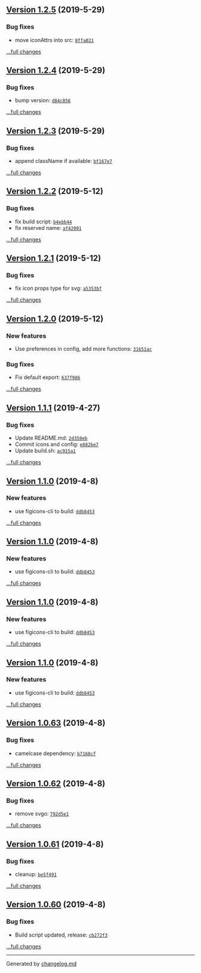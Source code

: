 ## [Version 1.2.5](https://github.com/Figicons/Figicons/releases/tag/v1.2.5) (2019-5-29)

### Bug fixes

- move iconAttrs into src: [`8ffa021`](https://github.com/Figicons/Figicons/commit/8ffa021)

[...full changes](https://github.com/Figicons/Figicons/compare/v1.2.4...v1.2.5)

## [Version 1.2.4](https://github.com/Figicons/Figicons/releases/tag/v1.2.4) (2019-5-29)

### Bug fixes

- bump version: [`d84c856`](https://github.com/Figicons/Figicons/commit/d84c856)

[...full changes](https://github.com/Figicons/Figicons/compare/v1.2.3...v1.2.4)

## [Version 1.2.3](https://github.com/Figicons/Figicons/releases/tag/v1.2.3) (2019-5-29)

### Bug fixes

- append className if available: [`bf167e7`](https://github.com/Figicons/Figicons/commit/bf167e7)

[...full changes](https://github.com/Figicons/Figicons/compare/v1.2.2...v1.2.3)

## [Version 1.2.2](https://github.com/Figicons/Figicons/releases/tag/v1.2.2) (2019-5-12)

### Bug fixes

- fix build script: [`b4ebb44`](https://github.com/Figicons/Figicons/commit/b4ebb44)
- fix reserved name: [`af42091`](https://github.com/Figicons/Figicons/commit/af42091)

[...full changes](https://github.com/Figicons/Figicons/compare/v1.2.1...v1.2.2)

## [Version 1.2.1](https://github.com/Figicons/Figicons/releases/tag/v1.2.1) (2019-5-12)

### Bug fixes

- fix icon props type for svg: [`a5353bf`](https://github.com/Figicons/Figicons/commit/a5353bf)

[...full changes](https://github.com/Figicons/Figicons/compare/v1.2.0...v1.2.1)

## [Version 1.2.0](https://github.com/Figicons/Figicons/releases/tag/v1.2.0) (2019-5-12)

### New features

- Use preferences in config, add more functions: [`31651ac`](https://github.com/Figicons/Figicons/commit/31651ac)

### Bug fixes

- Fix default export: [`637f986`](https://github.com/Figicons/Figicons/commit/637f986)

[...full changes](https://github.com/Figicons/Figicons/compare/v1.1.2...v1.2.0)

## [Version 1.1.1](https://github.com/Figicons/Figicons/releases/tag/v1.1.1) (2019-4-27)

### Bug fixes

- Update README.md: [`2d358eb`](https://github.com/Figicons/Figicons/commit/2d358eb)
- Commit icons and config: [`e882be7`](https://github.com/Figicons/Figicons/commit/e882be7)
- Update build.sh: [`ac915a1`](https://github.com/Figicons/Figicons/commit/ac915a1)

[...full changes](https://github.com/Figicons/Figicons/compare/v1.1.0...v1.1.1)

## [Version 1.1.0](https://github.com/Figicons/Figicons/releases/tag/v1.1.0) (2019-4-8)

### New features

- use figicons-cli to build: [`ddb8453`](https://github.com/Figicons/Figicons/commit/ddb8453)

[...full changes](https://github.com/Figicons/Figicons/compare/v1.0.63...v1.1.0)

## [Version 1.1.0](https://github.com/Figicons/Figicons/releases/tag/v1.1.0) (2019-4-8)

### New features

- use figicons-cli to build: [`ddb8453`](https://github.com/Figicons/Figicons/commit/ddb8453)

[...full changes](https://github.com/Figicons/Figicons/compare/v1.0.63...v1.1.0)

## [Version 1.1.0](https://github.com/Figicons/Figicons/releases/tag/v1.1.0) (2019-4-8)

### New features

- use figicons-cli to build: [`ddb8453`](https://github.com/Figicons/Figicons/commit/ddb8453)

[...full changes](https://github.com/Figicons/Figicons/compare/v1.0.63...v1.1.0)

## [Version 1.1.0](https://github.com/Figicons/Figicons/releases/tag/v1.1.0) (2019-4-8)

### New features

- use figicons-cli to build: [`ddb8453`](https://github.com/Figicons/Figicons/commit/ddb8453)

[...full changes](https://github.com/Figicons/Figicons/compare/v1.0.63...v1.1.0)

## [Version 1.0.63](https://github.com/Figicons/Figicons/releases/tag/v1.0.63) (2019-4-8)

### Bug fixes

- camelcase dependency: [`b7168cf`](https://github.com/Figicons/Figicons/commit/b7168cf)

[...full changes](https://github.com/Figicons/Figicons/compare/v1.0.62...v1.0.63)

## [Version 1.0.62](https://github.com/Figicons/Figicons/releases/tag/v1.0.62) (2019-4-8)

### Bug fixes

- remove svgo: [`792d5e1`](https://github.com/Figicons/Figicons/commit/792d5e1)

[...full changes](https://github.com/Figicons/Figicons/compare/v1.0.61...v1.0.62)

## [Version 1.0.61](https://github.com/Figicons/Figicons/releases/tag/v1.0.61) (2019-4-8)

### Bug fixes

- cleanup: [`be5f491`](https://github.com/Figicons/Figicons/commit/be5f491)

[...full changes](https://github.com/Figicons/Figicons/compare/v1.0.60...v1.0.61)

## [Version 1.0.60](https://github.com/Figicons/Figicons/releases/tag/v1.0.60) (2019-4-8)

### Bug fixes

- Build script updated, release: [`cb272f3`](https://github.com/Figicons/Figicons/commit/cb272f3)

[...full changes](https://github.com/Figicons/Figicons/compare/v1.0.59...v1.0.60)


---

Generated by [changelog.md](https://github.com/egoist/changelog.md)
